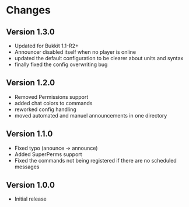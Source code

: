 Changes
========

Version 1.3.0
-------------
- Updated for Bukkit 1.1-R2+
- Announcer disabled itself when no player is online
- updated the default configuration to be clearer about units and syntax
- finally fixed the config overwriting bug

Version 1.2.0
-------------
- Removed Permissions support
- added chat colors to commands
- reworked config handling
- moved automated and manuel announcements in one directory

Version 1.1.0
-------------
- Fixed typo (anounce -> announce)
- Added SuperPerms support
- Fixed the commands not being registered if there are no scheduled messages

Version 1.0.0
-------------
- Initial release